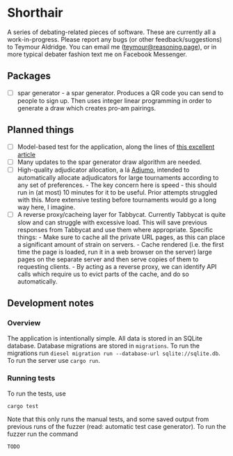 # Shorthair

A series of debating-related pieces of software. These are currently all a
work-in-progress. Please report any bugs (or other feedback/suggestions) to
Teymour Aldridge. You can email me (teymour@reasoning.page), or in more typical
debater fashion text me on Facebook Messenger.

## Packages

- [ ] spar generator - a spar generator. Produces a QR code you can send to
      people to sign up. Then uses integer linear programming in order to
      generate a draw which creates pro-am pairings.

## Planned things

- [ ] Model-based test for the application, along the lines of
      [this excellent article](https://concerningquality.com/model-based-testing/)
- [ ] Many updates to the spar generator draw algorithm are needed.
- [ ] High-quality adjudicator allocation, a lá
      [Adjumo](https://czlee.nz/debating/adjumo.pdf), intended to automatically
      allocate adjudicators for large tournaments according to any set of
      preferences.
      - The key concern here is speed - this should run in (at most) 10 minutes
        for it to be useful. Prior attempts struggled with this. More extensive
        testing before tournaments would go a long way here, I imagine.
- [ ] A reverse proxy/cacheing layer for Tabbycat. Currently Tabbycat is quite
      slow and can struggle with excessive load. This will save previous
      responses from Tabbycat and use them where appropriate. Specific things:
      - Make sure to cache all the private URL pages, as this can place a
        significant amount of strain on servers.
      - Cache rendered (i.e. the first time the page is loaded, run it in a
        web browser on the server) large pages on the separate server and then
        serve copies of them to requesting clients.
      - By acting as a reverse proxy, we can identify API calls which require us
        to evict parts of the cache, and do so automatically.

## Development notes

### Overview

The application is intentionally simple. All data is stored in an SQLite
database. Database migrations are stored in `migrations`. To run the migrations
run `diesel migration run --database-url sqlite://sqlite.db`. To run the server
use `cargo run`.

### Running tests

To run the tests, use

```
cargo test
```

Note that this only runs the manual tests, and some saved output from previous
runs of the fuzzer (read: automatic test case generator). To run the fuzzer run
the command

```
TODO
```
